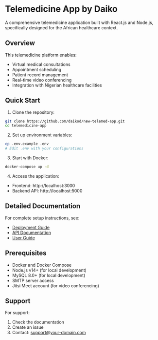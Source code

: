 # Telemedicine App by Daiko

A comprehensive telemedicine application built with React.js and Node.js, specifically designed for the African healthcare context.

## Overview

This telemedicine platform enables:
- Virtual medical consultations
- Appointment scheduling
- Patient record management
- Real-time video conferencing
- Integration with Nigerian healthcare facilities

## Quick Start

1. Clone the repository:
```bash
git clone https://github.com/daikod/new-telemed-app.git
cd telemedicine-app
```

2. Set up environment variables:
```bash
cp .env.example .env
# Edit .env with your configurations
```

3. Start with Docker:
```bash
docker-compose up -d
```

4. Access the application:
- Frontend: http://localhost:3000
- Backend API: http://localhost:5000

## Detailed Documentation

For complete setup instructions, see:
- [Deployment Guide](docs/deployment-guide.md)
- [API Documentation](docs/api.md)
- [User Guide](docs/user-guide.md)

## Prerequisites

- Docker and Docker Compose
- Node.js v14+ (for local development)
- MySQL 8.0+ (for local development)
- SMTP server access
- Jitsi Meet account (for video conferencing)

## Support

For support:
1. Check the documentation
2. Create an issue
3. Contact: support@your-domain.com

